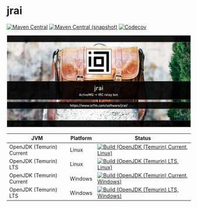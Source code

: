 jrai
===

[![Maven Central](https://img.shields.io/maven-central/v/com.io7m.jrai/com.io7m.jrai.svg?style=flat-square)](http://search.maven.org/#search%7Cga%7C1%7Cg%3A%22com.io7m.jrai%22)
[![Maven Central (snapshot)](https://img.shields.io/nexus/s/https/s01.oss.sonatype.org/com.io7m.jrai/com.io7m.jrai.svg?style=flat-square)](https://s01.oss.sonatype.org/content/repositories/snapshots/com/io7m/jrai/)
[![Codecov](https://img.shields.io/codecov/c/github/io7m/jrai.svg?style=flat-square)](https://codecov.io/gh/io7m/jrai)

![jrai](./src/site/resources/jrai.jpg?raw=true)

| JVM | Platform | Status |
|-----|----------|--------|
| OpenJDK (Temurin) Current | Linux | [![Build (OpenJDK (Temurin) Current, Linux)](https://img.shields.io/github/actions/workflow/status/io7m/jrai/workflows/main.linux.temurin.current.yml)](https://github.com/io7m/jrai/actions?query=workflow%3Amain.linux.temurin.current)|
| OpenJDK (Temurin) LTS | Linux | [![Build (OpenJDK (Temurin) LTS, Linux)](https://img.shields.io/github/actions/workflow/status/io7m/jrai/workflows/main.linux.temurin.lts.yml)](https://github.com/io7m/jrai/actions?query=workflow%3Amain.linux.temurin.lts)|
| OpenJDK (Temurin) Current | Windows | [![Build (OpenJDK (Temurin) Current, Windows)](https://img.shields.io/github/actions/workflow/status/io7m/jrai/workflows/main.windows.temurin.current.yml)](https://github.com/io7m/jrai/actions?query=workflow%3Amain.windows.temurin.current)|
| OpenJDK (Temurin) LTS | Windows | [![Build (OpenJDK (Temurin) LTS, Windows)](https://img.shields.io/github/actions/workflow/status/io7m/jrai/workflows/main.windows.temurin.lts.yml)](https://github.com/io7m/jrai/actions?query=workflow%3Amain.windows.temurin.lts)|
